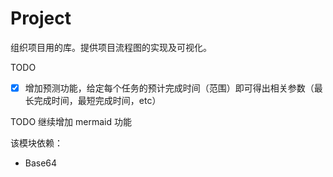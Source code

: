 # Project

组织项目用的库。提供项目流程图的实现及可视化。

TODO

-   [x] 增加预测功能，给定每个任务的预计完成时间（范围）即可得出相关参数（最长完成时间，最短完成时间，etc）

TODO 继续增加 mermaid 功能

该模块依赖：

-   Base64
